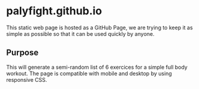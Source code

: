 # palyfight.github.io

This static web page is hosted as a GitHub Page, we are trying to keep it as simple as possible so that it can be used quickly by anyone. 

## Purpose
This will generate a semi-random list of 6 exercices for a simple full body workout. The page is compatible with mobile and desktop by using responsive CSS. 
